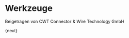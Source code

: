 <!-- add-breadcrumbs -->
# Werkzeuge
<span class="text-muted contributed-by">Beigetragen von CWT Connector & Wire Technology GmbH</span>

{next}
